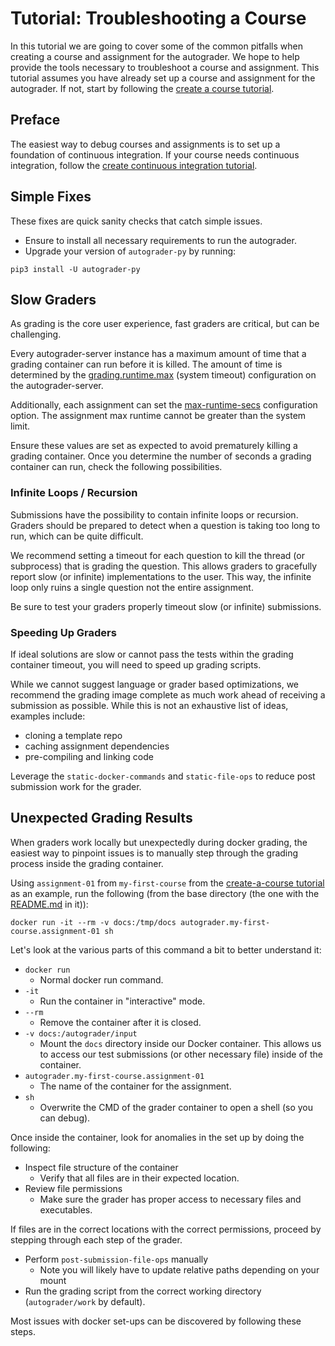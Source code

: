 # Tutorial: Troubleshooting a Course

In this tutorial we are going to cover some of the common pitfalls when creating a course and assignment for the autograder.
We hope to help provide the tools necessary to troubleshoot a course and assignment.
This tutorial assumes you have already set up a course and assignment for the autograder.
If not, start by following the [create a course tutorial](create-a-course.md).

## Preface

The easiest way to debug courses and assignments is to set up a foundation of continuous integration.
If your course needs continuous integration, follow the [create continuous integration tutorial](create-continuous-integration.md).

## Simple Fixes

These fixes are quick sanity checks that catch simple issues.
 - Ensure to install all necessary requirements to run the autograder.
 - Upgrade your version of `autograder-py` by running:
```
pip3 install -U autograder-py
```

## Slow Graders

As grading is the core user experience, fast graders are critical, but can be challenging.

Every autograder-server instance has a maximum amount of time that a grading container can run before it is killed.
The amount of time is determined by the [grading.runtime.max](../config.md#configuration-options) (system timeout) configuration on the autograder-server.

Additionally, each assignment can set the [max-runtime-secs](../types.md#assignment) configuration option.
The assignment max runtime cannot be greater than the system limit.

Ensure these values are set as expected to avoid prematurely killing a grading container.
Once you determine the number of seconds a grading container can run, check the following possibilities.

### Infinite Loops / Recursion

Submissions have the possibility to contain infinite loops or recursion.
Graders should be prepared to detect when a question is taking too long to run, which can be quite difficult.

We recommend setting a timeout for each question to kill the thread (or subprocess) that is grading the question.
This allows graders to gracefully report slow (or infinite) implementations to the user.
This way, the infinite loop only ruins a single question not the entire assignment.

Be sure to test your graders properly timeout slow (or infinite) submissions.

### Speeding Up Graders

If ideal solutions are slow or cannot pass the tests within the grading container timeout,
you will need to speed up grading scripts.

While we cannot suggest language or grader based optimizations,
we recommend the grading image complete as much work ahead of receiving a submission as possible.
While this is not an exhaustive list of ideas, examples include:
 - cloning a template repo
 - caching assignment dependencies
 - pre-compiling and linking code

Leverage the `static-docker-commands` and `static-file-ops` to reduce post submission work for the grader.

## Unexpected Grading Results

When graders work locally but unexpectedly during docker grading,
the easiest way to pinpoint issues is to manually step through the grading process inside the grading container.

Using `assignment-01` from `my-first-course` from the [create-a-course tutorial](create-a-course.md) as an example,
run the following (from the base directory (the one with the [README.md](../../README.md) in it)):
```
docker run -it --rm -v docs:/tmp/docs autograder.my-first-course.assignment-01 sh
```

Let's look at the various parts of this command a bit to better understand it:
 - `docker run`
   - Normal docker run command.
 - `-it`
   - Run the container in "interactive" mode.
 - `--rm`
   - Remove the container after it is closed.
 - `-v docs:/autograder/input`
   - Mount the `docs` directory inside our Docker container.
     This allows us to access our test submissions (or other necessary file) inside of the container.
 - `autograder.my-first-course.assignment-01`
   - The name of the container for the assignment.
 - `sh`
   - Overwrite the CMD of the grader container to open a shell (so you can debug).

Once inside the container, look for anomalies in the set up by doing the following:
 - Inspect file structure of the container
   - Verify that all files are in their expected location.
 - Review file permissions
   - Make sure the grader has proper access to necessary files and executables.

If files are in the correct locations with the correct permissions,
proceed by stepping through each step of the grader.
 - Perform `post-submission-file-ops` manually
   - Note you will likely have to update relative paths depending on your mount
 - Run the grading script from the correct working directory (`autograder/work` by default).

Most issues with docker set-ups can be discovered by following these steps.
